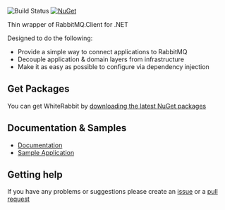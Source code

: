 ![Build Status](https://ci.appveyor.com/api/projects/status/github/RagtimeWilly/whiterabbit?branch=master&svg=true)
[![NuGet](https://img.shields.io/nuget/v/WhiteRabbit.svg)](https://www.nuget.org/packages/WhiteRabbit/)

Thin wrapper of RabbitMQ.Client for .NET

Designed to do the following:

* Provide a simple way to connect applications to RabbitMQ 
* Decouple application & domain layers from infrastructure
* Make it as easy as possible to configure via dependency injection

## Get Packages

You can get WhiteRabbit by [downloading the latest NuGet packages](https://github.com/RagtimeWilly/WhiteRabbit/wiki/Getting-started)

## Documentation & Samples

* [Documentation](https://github.com/RagtimeWilly/WhiteRabbit/wiki)
* [Sample Application](https://github.com/RagtimeWilly/WhiteRabbit/tree/master/src/WhiteRabbit.SampleApp)

## Getting help

If you have any problems or suggestions please create an [issue](https://github.com/RagtimeWilly/WhiteRabbit/issues) or a [pull request](https://github.com/RagtimeWilly/WhiteRabbit/pulls)